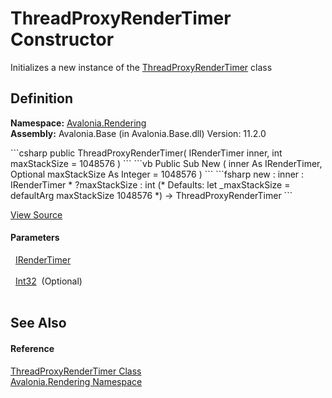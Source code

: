 # ThreadProxyRenderTimer Constructor


Initializes a new instance of the <a href="T_Avalonia_Rendering_ThreadProxyRenderTimer">ThreadProxyRenderTimer</a> class



## Definition
**Namespace:** <a href="N_Avalonia_Rendering">Avalonia.Rendering</a>  
**Assembly:** Avalonia.Base (in Avalonia.Base.dll) Version: 11.2.0

<Tabs groupId="api-code-preview">
<TabItem value="csharp" label="C#">
```csharp
public ThreadProxyRenderTimer(
	IRenderTimer inner,
	int maxStackSize = 1048576
)
```
</TabItem>
<TabItem value="vb" label="VB">
```vb
Public Sub New ( 
	inner As IRenderTimer,
	Optional maxStackSize As Integer = 1048576
)
```
</TabItem>
<TabItem value="fsharp" label="F#">
```fsharp
new : 
        inner : IRenderTimer * 
        ?maxStackSize : int 
(* Defaults:
        let _maxStackSize = defaultArg maxStackSize 1048576
*)
-> ThreadProxyRenderTimer
```
</TabItem>
</Tabs>



<a href="https://github.com/AvaloniaUI/Avalonia/tree/master/src/Avalonia.Base/Rendering/ThreadProxyRenderTimer.cs#L19" title="View the source code">View Source</a>



#### Parameters
<dl><dt>  <a href="T_Avalonia_Rendering_IRenderTimer">IRenderTimer</a></dt><dd> </dd><dt>  <a href="https://learn.microsoft.com/dotnet/api/system.int32" target="_blank" rel="noopener noreferrer">Int32</a>  (Optional)</dt><dd> </dd></dl>

## See Also


#### Reference
<a href="T_Avalonia_Rendering_ThreadProxyRenderTimer">ThreadProxyRenderTimer Class</a>  
<a href="N_Avalonia_Rendering">Avalonia.Rendering Namespace</a>  
